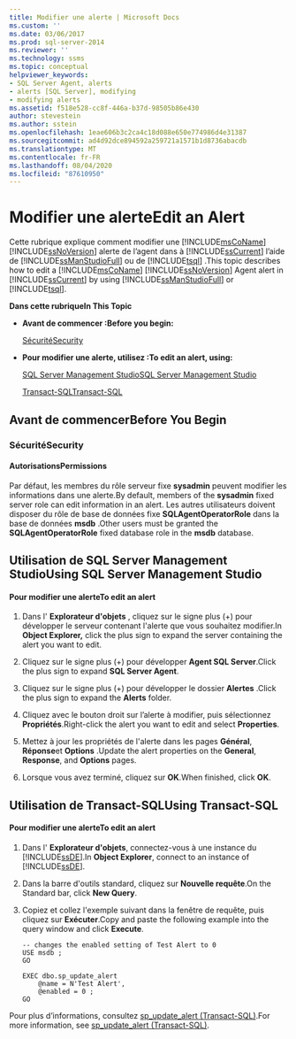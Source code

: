 ```yaml
---
title: Modifier une alerte | Microsoft Docs
ms.custom: ''
ms.date: 03/06/2017
ms.prod: sql-server-2014
ms.reviewer: ''
ms.technology: ssms
ms.topic: conceptual
helpviewer_keywords:
- SQL Server Agent, alerts
- alerts [SQL Server], modifying
- modifying alerts
ms.assetid: f518e528-cc8f-446a-b37d-98505b86e430
author: stevestein
ms.author: sstein
ms.openlocfilehash: 1eae606b3c2ca4c18d088e650e774986d4e31387
ms.sourcegitcommit: ad4d92dce894592a259721a1571b1d8736abacdb
ms.translationtype: MT
ms.contentlocale: fr-FR
ms.lasthandoff: 08/04/2020
ms.locfileid: "87610950"
---
```

# <a name="edit-an-alert"></a><span data-ttu-id="b5d62-102">Modifier une alerte</span><span class="sxs-lookup"><span data-stu-id="b5d62-102">Edit an Alert</span></span>
  <span data-ttu-id="b5d62-103">Cette rubrique explique comment modifier une [!INCLUDE[msCoName](../../includes/msconame-md.md)] [!INCLUDE[ssNoVersion](../../includes/ssnoversion-md.md)] alerte de l’agent dans à [!INCLUDE[ssCurrent](../../includes/sscurrent-md.md)] l’aide de [!INCLUDE[ssManStudioFull](../../includes/ssmanstudiofull-md.md)] ou de [!INCLUDE[tsql](../../includes/tsql-md.md)] .</span><span class="sxs-lookup"><span data-stu-id="b5d62-103">This topic describes how to edit a [!INCLUDE[msCoName](../../includes/msconame-md.md)] [!INCLUDE[ssNoVersion](../../includes/ssnoversion-md.md)] Agent alert in [!INCLUDE[ssCurrent](../../includes/sscurrent-md.md)] by using [!INCLUDE[ssManStudioFull](../../includes/ssmanstudiofull-md.md)] or [!INCLUDE[tsql](../../includes/tsql-md.md)].</span></span>  
  
 <span data-ttu-id="b5d62-104">**Dans cette rubrique**</span><span class="sxs-lookup"><span data-stu-id="b5d62-104">**In This Topic**</span></span>  
  
-   <span data-ttu-id="b5d62-105">**Avant de commencer :**</span><span class="sxs-lookup"><span data-stu-id="b5d62-105">**Before you begin:**</span></span>  
  
     [<span data-ttu-id="b5d62-106">Sécurité</span><span class="sxs-lookup"><span data-stu-id="b5d62-106">Security</span></span>](#Security)  
  
-   <span data-ttu-id="b5d62-107">**Pour modifier une alerte, utilisez :**</span><span class="sxs-lookup"><span data-stu-id="b5d62-107">**To edit an alert, using:**</span></span>  
  
     [<span data-ttu-id="b5d62-108">SQL Server Management Studio</span><span class="sxs-lookup"><span data-stu-id="b5d62-108">SQL Server Management Studio</span></span>](#SSMSProcedure)  
  
     [<span data-ttu-id="b5d62-109">Transact-SQL</span><span class="sxs-lookup"><span data-stu-id="b5d62-109">Transact-SQL</span></span>](#TsqlProcedure)  
  
##  <a name="before-you-begin"></a><a name="BeforeYouBegin"></a> <span data-ttu-id="b5d62-110">Avant de commencer</span><span class="sxs-lookup"><span data-stu-id="b5d62-110">Before You Begin</span></span>  
  
###  <a name="security"></a><a name="Security"></a> <span data-ttu-id="b5d62-111">Sécurité</span><span class="sxs-lookup"><span data-stu-id="b5d62-111">Security</span></span>  
  
####  <a name="permissions"></a><a name="Permissions"></a> <span data-ttu-id="b5d62-112">Autorisations</span><span class="sxs-lookup"><span data-stu-id="b5d62-112">Permissions</span></span>  
 <span data-ttu-id="b5d62-113">Par défaut, les membres du rôle serveur fixe **sysadmin** peuvent modifier les informations dans une alerte.</span><span class="sxs-lookup"><span data-stu-id="b5d62-113">By default, members of the **sysadmin** fixed server role can edit information in an alert.</span></span> <span data-ttu-id="b5d62-114">Les autres utilisateurs doivent disposer du rôle de base de données fixe **SQLAgentOperatorRole** dans la base de données **msdb** .</span><span class="sxs-lookup"><span data-stu-id="b5d62-114">Other users must be granted the **SQLAgentOperatorRole** fixed database role in the **msdb** database.</span></span>  
  
##  <a name="using-sql-server-management-studio"></a><a name="SSMSProcedure"></a> <span data-ttu-id="b5d62-115">Utilisation de SQL Server Management Studio</span><span class="sxs-lookup"><span data-stu-id="b5d62-115">Using SQL Server Management Studio</span></span>  
  
#### <a name="to-edit-an-alert"></a><span data-ttu-id="b5d62-116">Pour modifier une alerte</span><span class="sxs-lookup"><span data-stu-id="b5d62-116">To edit an alert</span></span>  
  
1.  <span data-ttu-id="b5d62-117">Dans l' **Explorateur d'objets** , cliquez sur le signe plus (+) pour développer le serveur contenant l'alerte que vous souhaitez modifier.</span><span class="sxs-lookup"><span data-stu-id="b5d62-117">In **Object Explorer,** click the plus sign to expand the server containing the alert you want to edit.</span></span>  
  
2.  <span data-ttu-id="b5d62-118">Cliquez sur le signe plus (+) pour développer **Agent SQL Server**.</span><span class="sxs-lookup"><span data-stu-id="b5d62-118">Click the plus sign to expand **SQL Server Agent**.</span></span>  
  
3.  <span data-ttu-id="b5d62-119">Cliquez sur le signe plus (+) pour développer le dossier **Alertes** .</span><span class="sxs-lookup"><span data-stu-id="b5d62-119">Click the plus sign to expand the **Alerts** folder.</span></span>  
  
4.  <span data-ttu-id="b5d62-120">Cliquez avec le bouton droit sur l’alerte à modifier, puis sélectionnez **Propriétés**.</span><span class="sxs-lookup"><span data-stu-id="b5d62-120">Right-click the alert you want to edit and select **Properties**.</span></span>  
  
5.  <span data-ttu-id="b5d62-121">Mettez à jour les propriétés de l'alerte dans les pages **Général**, **Réponse**et **Options** .</span><span class="sxs-lookup"><span data-stu-id="b5d62-121">Update the alert properties on the **General**, **Response**, and **Options** pages.</span></span>  
  
6.  <span data-ttu-id="b5d62-122">Lorsque vous avez terminé, cliquez sur **OK**.</span><span class="sxs-lookup"><span data-stu-id="b5d62-122">When finished, click **OK**.</span></span>  
  
##  <a name="using-transact-sql"></a><a name="TsqlProcedure"></a> <span data-ttu-id="b5d62-123">Utilisation de Transact-SQL</span><span class="sxs-lookup"><span data-stu-id="b5d62-123">Using Transact-SQL</span></span>  
  
#### <a name="to-edit-an-alert"></a><span data-ttu-id="b5d62-124">Pour modifier une alerte</span><span class="sxs-lookup"><span data-stu-id="b5d62-124">To edit an alert</span></span>  
  
1.  <span data-ttu-id="b5d62-125">Dans l' **Explorateur d'objets**, connectez-vous à une instance du [!INCLUDE[ssDE](../../includes/ssde-md.md)].</span><span class="sxs-lookup"><span data-stu-id="b5d62-125">In **Object Explorer**, connect to an instance of [!INCLUDE[ssDE](../../includes/ssde-md.md)].</span></span>  
  
2.  <span data-ttu-id="b5d62-126">Dans la barre d'outils standard, cliquez sur **Nouvelle requête**.</span><span class="sxs-lookup"><span data-stu-id="b5d62-126">On the Standard bar, click **New Query**.</span></span>  
  
3.  <span data-ttu-id="b5d62-127">Copiez et collez l'exemple suivant dans la fenêtre de requête, puis cliquez sur **Exécuter**.</span><span class="sxs-lookup"><span data-stu-id="b5d62-127">Copy and paste the following example into the query window and click **Execute**.</span></span>  
  
    ```  
    -- changes the enabled setting of Test Alert to 0  
    USE msdb ;  
    GO  
  
    EXEC dbo.sp_update_alert  
        @name = N'Test Alert',  
        @enabled = 0 ;  
    GO  
    ```  
  
 <span data-ttu-id="b5d62-128">Pour plus d’informations, consultez [sp_update_alert &#40;Transact-SQL&#41;](/sql/relational-databases/system-stored-procedures/sp-update-alert-transact-sql).</span><span class="sxs-lookup"><span data-stu-id="b5d62-128">For more information, see [sp_update_alert &#40;Transact-SQL&#41;](/sql/relational-databases/system-stored-procedures/sp-update-alert-transact-sql).</span></span>  
  
  

